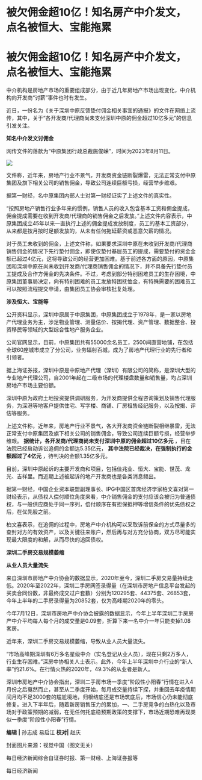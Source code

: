 # 被欠佣金超10亿！知名房产中介发文，点名被恒大、宝能拖累

# 被欠佣金超10亿！知名房产中介发文，点名被恒大、宝能拖累

中介机构是房地产市场的重要组成部分，由于近几年房地产市场出现变化，中介机构向开发商“讨薪”事件也时有发生。

近日，一份名为《关于深圳中原反馈垫付佣金相关事宜的通报》的文件在网络上流传，其中，关于“各开发商/代理商尚未支付深圳中原的佣金超过10亿多元”的信息引发关注。

**知名中介发文讨佣金**

网传文件的落款为“中原集团行政总裁施俊嵘”，时间为2023年8月11日。

![](https://inews.gtimg.com/om_bt/O8O4Z9o1rEiWzpjIML6m2w50piFVli1AavmVyfxj8z28YAA/1000)

文件称，近年来，房地产行业不景气，开发商资金链断裂爆雷，无法正常支付中原集团及旗下相关公司的销售佣金，导致公司连续巨额亏损，经营举步维艰。

据第一财经，名中原集团内部人士对第一财经证实了上述文件的真实性。

“按照房地产销售行业多年来的惯例，销售人员的收入包含基本工资和佣金提成，佣金提成需要在收到开发商/代理商的销售佣金之后发放。”上述文件内容表示，中原集团成立45年以来一直执行上述的佣金提成发放制度，员工的基本工资部分，从来都是按月按时足额发放的，从未有任何拖延薪资或恶意欠薪的情况。

对于员工未收到的佣金，上述文件称，如果要求深圳中原在未收到开发商/代理商销售佣金的情况下先行垫付佣金，即使仅垫付基层员工的提成，需要垫付的资金金额已超过4亿元，这将导致公司的经营更加困难。基于前述各方面的原因，中原集团和深圳中原在尚未收到开发商/代理商销售佣金的情况下，并不具备先行垫付员工提成及合作方佣金的先决条件。不过，考虑到部分特别困难员工的生存困境，中原集团董事局决定，向有特别困难的员工发放特困抚恤金，有特殊需要的困难员工可以按照流程提交申请，由集团员工协会审核批复处理。

**涉及恒大、宝能等**

公开资料显示，深圳中原属于中原集团，中原集团成立于1978年，是一家以房地产代理业务为主，涉足物业管理、测量估价、按揭代理、资产管理、数据整合、投资移民等领域的大型综合性地产服务企业。

公司官网显示，目前，中原集团共有55000余名员工，2500间直营地铺，在包括全球60座城市成立了分公司，业务辐射百城，成为了房地产代理行业的先行者和引领者。

据上海证券报，深圳中原是中原地产代理（深圳）有限公司的简称，是深圳大型的专业地产代理公司，自2001年起在二级市场的代理楼盘数量和销售量，均占深圳房地产市场主要份额。

深圳中原为政府土地投资提供调研服务，为开发商提供全程咨询策划及销售代理服务，为深港等地客户提供住宅、写字楼、商铺、厂房租售经纪服务，以及按揭、评估等服务。

上述文件称，近年来，房地产行业不景气，各大开发商资金链断裂相继暴雷，无法正常支付中原集团及旗下相关公司的销售佣金，导致公司连续巨额亏损，经营举步维艰。
**据统计，各开发商/代理商尚未支付深圳中原的佣金超过10亿多元** ，目在法院已经启动诉讼追佣的金额达5.35亿元，
**其中法院已经裁决，在强制执行的金额超过了4亿元** ，待判决的金额1.35亿多元。

目前，深圳中原起诉的主要开发商和项目，包括佳兆业、恒大、宝能、世茂、龙光、吉祥里。而近期上述被起诉的地产开发商也是各类消息频出。

据第一财经，中国企业资本联盟副理事长、IPG中国区首席经济学家柏文喜对第一财经表示，从债权人偿付顺位角度来看，中介销售佣金的支付应该会被归为普通债权，与一般供应商处于同一序列，偿付顺序在有担保抵押等增信条件的优先债权之后，在优先股之前。

柏文喜表示，在追佣的过程中，房地产中介机构可以采取诉前保全的方式尽量多的查封对方的有效资产，以及关键往来账户，然后再与对方充分协商，双方尽可能实现最大限度的和解，从而尽快的追回债权。

**深圳二手房交易规模萎缩**

**从业人员大量流失**

来自深圳市房地产中介协会的数据显示，2020年至今，深圳二手房交易量持续走低。2020年至2022年，深圳二手房网签录得量（在深圳市房地产信息平台发起的买卖合同份数，非最终成交过户套数）分别为120295套、44375套、26853套，今年上半年的二手房录得量为20852套，仅为高峰期2020年的零头。

今年7月12日，深圳市房地产中介协会披露的数据显示，今年上半年深圳二手房房产中介平均每人每个月的成交量是0.09套，折算下来一名中介一年只能卖掉1.08套房。

近年来，深圳二手房交易规模萎缩，导致从业人员大量流失。

“市场高峰期深圳有6万多名星级中介（实名登记从业人员），现在只剩2万多人，行业生存困难。”深房中协相关人士表示。此外，今年上半年深圳中介行业的“新人率”约21.6%。在行情火热的2020年，49.3%的从业者是新人。

深圳市房地产中介协会指出，深圳二手房市场一季度“阶段性小阳春”行情在进入4月份之后戛然而止，甚至从二季度开始，每月成交量持续下探，并重回去年疫情期间月均不足3000套的尴尬境地，归根结底还是市场筑底后，市场信心仍未能彻底修复。进入下半年后，随着新房销售压力的累加，一、二手房竞争的白热化以及市场对于政策预期的减弱，在无任何托底稳预期政策的支撑下，市场近期恐难再现类似一季度“阶段性小阳春”行情。

**编辑** **|** 孙志成 易启江 **校对|** 赵庆

封面图片来源：视觉中国（图文无关）

每日经济新闻综合自证券时报、第一财经、上海证券报等

每日经济新闻

